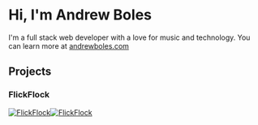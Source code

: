 # Hi, I'm Andrew Boles

I'm a full stack web developer with a love for music and technology. You can learn more at [andrewboles.com](https://andrewboles.com)

## Projects

### FlickFlock
[![FlickFlock](https://s3.us-central-1.wasabisys.com/gitprofile/f1.PNG)](https://github.com/andrewboles/flickflock)[![FlickFlock](https://s3.us-central-1.wasabisys.com/gitprofile/f3.PNG)](https://github.com/andrewboles/flickflock)
